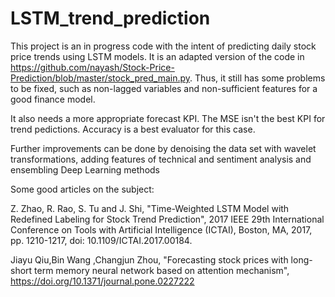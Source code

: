 # LSTM_trend_prediction


This project is an in progress code with the intent of predicting daily stock price trends using LSTM models.
It is an adapted version of the code in https://github.com/nayash/Stock-Price-Prediction/blob/master/stock_pred_main.py.
Thus, it still has some problems to be fixed, such as non-lagged variables and non-sufficient features for a good finance model.

It also needs a more appropriate forecast KPI. The MSE isn't the best KPI for trend pedictions. Accuracy is a best evaluator for this case.

Further improvements can be done by denoising the data set with wavelet transformations, adding features of technical and sentiment analysis and ensembling Deep Learning methods

Some good articles on the subject:

Z. Zhao, R. Rao, S. Tu and J. Shi, "Time-Weighted LSTM Model with Redefined Labeling for Stock Trend Prediction", 
2017 IEEE 29th International Conference on Tools with Artificial Intelligence (ICTAI), Boston, MA, 2017, pp. 1210-1217, 
doi: 10.1109/ICTAI.2017.00184.

Jiayu Qiu,Bin Wang ,Changjun Zhou, "Forecasting stock prices with long-short term memory neural network based on attention mechanism",
https://doi.org/10.1371/journal.pone.0227222
